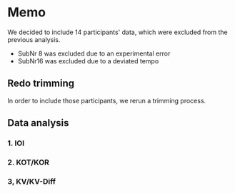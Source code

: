 # Memo

We decided to include 14 participants' data, which were excluded from the previous analysis.
- SubNr 8 was excluded due to an experimental error
- SubNr16 was excluded due to a deviated tempo
 
## Redo trimming
In order to include those participants, we rerun a trimming process.

## Data analysis
### 1. IOI

### 2. KOT/KOR

### 3, KV/KV-Diff